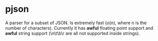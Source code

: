 # pjson
A parser for a subset of JSON. Is extremely fast (o(n), where n is the number of characters). 
Currently it has **awful** floating point support and **awful** string support (\n\t\b\r are all not supported inside strings).
